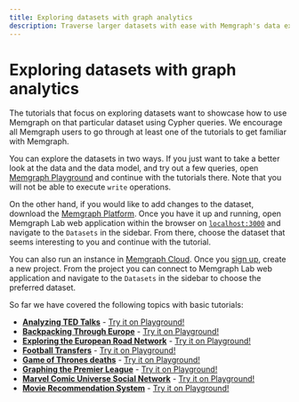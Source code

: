 ```yaml
---
title: Exploring datasets with graph analytics
description: Traverse larger datasets with ease with Memgraph's data exploration capabilities. Detailing tutorials and documentation, get started with your Memgraph exploration now.
---
```


# Exploring datasets with graph analytics

The tutorials that focus on exploring datasets want to showcase how to use
Memgraph on that particular dataset using Cypher queries. We encourage all
Memgraph users to go through at least one of the tutorials to get familiar with
Memgraph.

You can explore the datasets in two ways. If you just want to take a better look
at the data and the data model, and try out a few queries, open [Memgraph
Playground](https://playground.memgraph.com/sandboxes/) and continue with the
tutorials there. Note that you will not be able to execute `write` operations.

On the other hand, if you would like to add changes to the dataset, download the
[Memgraph Platform](https://memgraph.com/download). Once you
have it up and running, open Memgraph Lab web application within the browser on
[`localhost:3000`](http://localhost:3000) and navigate to the `Datasets` in the
sidebar. From there, choose the dataset that seems interesting to you and
continue with the tutorial. 

You can also run an instance in [Memgraph
Cloud](/getting-started/install-memgraph/memgraph-cloud/). Once you [sign
up](https://cloud.memgraph.com/), create a new project. From the project you can
connect to Memgraph Lab web application and navigate to the `Datasets` in the
sidebar to choose the preferred dataset.

So far we have covered the following topics with basic tutorials:

- **[Analyzing TED Talks](/querying/exploring-datasets/analyzing-ted-talks)** - [Try it on
  Playground!](https://playground.memgraph.com/sandbox/ted-talks)
- **[Backpacking Through Europe](/querying/exploring-datasets/backpacking-through-europe)** - [Try it on
  Playground!](https://playground.memgraph.com/sandbox/europe-backpacking)
- **[Exploring the European Road
  Network](/querying/exploring-datasets/exploring-the-european-road-network)** - [Try it on
  Playground!](https://playground.memgraph.com/sandbox/europe-roads)
- **[Football Transfers](/querying/exploring-datasets/football-transfers)** - [Try it on
  Playground!](https://playground.memgraph.com/sandbox/football-transfers)
- **[Game of Thrones deaths](/querying/exploring-datasets/got-deaths)** - [Try it on
  Playground!](https://playground.memgraph.com/sandbox/game-of-thrones-deaths)
- **[Graphing the Premier League](/querying/exploring-datasets/graphing-the-premier-league)** - [Try it on
  Playground!](https://playground.memgraph.com/sandbox/football-premier-league)
- **[Marvel Comic Universe Social Network](/querying/exploring-datasets/marvel-universe)** - [Try it on
  Playground!](https://playground.memgraph.com/sandbox/marvel-comics)
- **[Movie Recommendation System](/querying/exploring-datasets/movie-recommendation)** - [Try it on
  Playground!](https://playground.memgraph.com/sandbox/movielens)